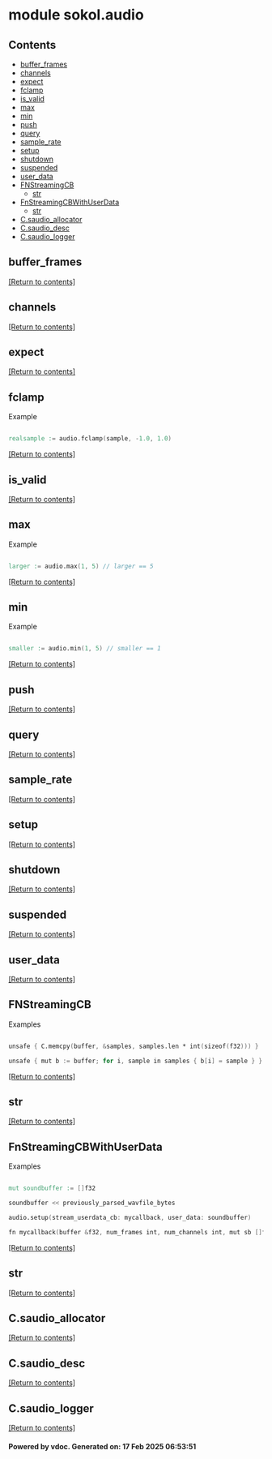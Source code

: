 # module sokol.audio


## Contents
- [buffer_frames](#buffer_frames)
- [channels](#channels)
- [expect](#expect)
- [fclamp](#fclamp)
- [is_valid](#is_valid)
- [max](#max)
- [min](#min)
- [push](#push)
- [query](#query)
- [sample_rate](#sample_rate)
- [setup](#setup)
- [shutdown](#shutdown)
- [suspended](#suspended)
- [user_data](#user_data)
- [FNStreamingCB](#FNStreamingCB)
  - [str](#str)
- [FnStreamingCBWithUserData](#FnStreamingCBWithUserData)
  - [str](#str)
- [C.saudio_allocator](#C.saudio_allocator)
- [C.saudio_desc](#C.saudio_desc)
- [C.saudio_logger](#C.saudio_logger)

## buffer_frames
[[Return to contents]](#Contents)

## channels
[[Return to contents]](#Contents)

## expect
[[Return to contents]](#Contents)

## fclamp
Example
```v

realsample := audio.fclamp(sample, -1.0, 1.0)

```

[[Return to contents]](#Contents)

## is_valid
[[Return to contents]](#Contents)

## max
Example
```v

larger := audio.max(1, 5) // larger == 5

```

[[Return to contents]](#Contents)

## min
Example
```v

smaller := audio.min(1, 5) // smaller == 1

```

[[Return to contents]](#Contents)

## push
[[Return to contents]](#Contents)

## query
[[Return to contents]](#Contents)

## sample_rate
[[Return to contents]](#Contents)

## setup
[[Return to contents]](#Contents)

## shutdown
[[Return to contents]](#Contents)

## suspended
[[Return to contents]](#Contents)

## user_data
[[Return to contents]](#Contents)

## FNStreamingCB
Examples
```v

unsafe { C.memcpy(buffer, &samples, samples.len * int(sizeof(f32))) }

unsafe { mut b := buffer; for i, sample in samples { b[i] = sample } }

```

[[Return to contents]](#Contents)

## str
[[Return to contents]](#Contents)

## FnStreamingCBWithUserData
Examples
```v

mut soundbuffer := []f32

soundbuffer << previously_parsed_wavfile_bytes

audio.setup(stream_userdata_cb: mycallback, user_data: soundbuffer)

fn mycallback(buffer &f32, num_frames int, num_channels int, mut sb []f32) { ... }

```

[[Return to contents]](#Contents)

## str
[[Return to contents]](#Contents)

## C.saudio_allocator
[[Return to contents]](#Contents)

## C.saudio_desc
[[Return to contents]](#Contents)

## C.saudio_logger
[[Return to contents]](#Contents)

#### Powered by vdoc. Generated on: 17 Feb 2025 06:53:51

